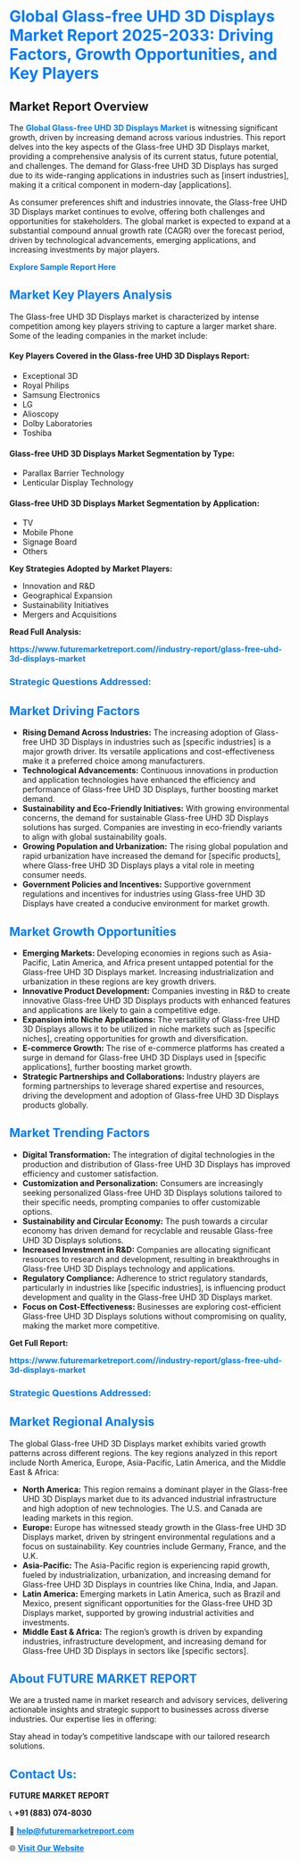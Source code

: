 <h1 style="color: #007BFF;">Global Glass-free UHD 3D Displays Market Report 2025-2033: Driving Factors, Growth Opportunities, and Key Players</h1>

<section id="overview">
<h2>Market Report Overview</h2>
<p>The <a href="https://www.futuremarketreport.com//industry-report/glass-free-uhd-3d-displays-market" style="color: #007BFF; text-decoration: none;"><strong>Global Glass-free UHD 3D Displays Market</strong></a> is witnessing significant growth, driven by increasing demand across various industries. This report delves into the key aspects of the Glass-free UHD 3D Displays market, providing a comprehensive analysis of its current status, future potential, and challenges. The demand for Glass-free UHD 3D Displays has surged due to its wide-ranging applications in industries such as [insert industries], making it a critical component in modern-day [applications].</p>
<p>As consumer preferences shift and industries innovate, the Glass-free UHD 3D Displays market continues to evolve, offering both challenges and opportunities for stakeholders. The global market is expected to expand at a substantial compound annual growth rate (CAGR) over the forecast period, driven by technological advancements, emerging applications, and increasing investments by major players.</p>
</section>

<section id="overview">
<p><a href="https://www.futuremarketreport.com//request-sample/reportId=51827" style="color: #007BFF; text-decoration: none;"><strong>Explore Sample Report Here</strong></a></p>
</section>

<section id="key-players">
<h2 style="color: #007BFF;">Market Key Players Analysis</h2>
<p>The Glass-free UHD 3D Displays market is characterized by intense competition among key players striving to capture a larger market share. Some of the leading companies in the market include:</p>
<h4>Key Players Covered in the Glass-free UHD 3D Displays Report:</h4>
<ul><li>Exceptional 3D</li><li>Royal Philips</li><li>Samsung Electronics</li><li>LG</li><li>Alioscopy</li><li>Dolby Laboratories</li><li>Toshiba</li></ul>
<h4>Glass-free UHD 3D Displays Market Segmentation by Type:</h4>
<ul><li>Parallax Barrier Technology</li><li>Lenticular Display Technology</li></ul>

<h4>Glass-free UHD 3D Displays Market Segmentation by Application:</h4>
<ul><li>TV</li><li>Mobile Phone</li><li>Signage Board</li><li>Others</li></ul>
<p><strong>Key Strategies Adopted by Market Players:</strong></p>
<ul>
<li>Innovation and R&D</li>
<li>Geographical Expansion</li>
<li>Sustainability Initiatives</li>
<li>Mergers and Acquisitions</li>
</ul>
</section>

<section>
<p><strong>Read Full Analysis: </strong></p><a href="https://www.futuremarketreport.com//industry-report/glass-free-uhd-3d-displays-market" style="color: #007BFF; text-decoration: none;"><strong>https://www.futuremarketreport.com//industry-report/glass-free-uhd-3d-displays-market</strong></a>
<h3 style="color: #007BFF;">Strategic Questions Addressed:</h3>
</section>

<section id="driving-factors">
<h2 style="color: #007BFF;">Market Driving Factors</h2>
<ul>
<li><strong>Rising Demand Across Industries:</strong> The increasing adoption of Glass-free UHD 3D Displays in industries such as [specific industries] is a major growth driver. Its versatile applications and cost-effectiveness make it a preferred choice among manufacturers.</li>
<li><strong>Technological Advancements:</strong> Continuous innovations in production and application technologies have enhanced the efficiency and performance of Glass-free UHD 3D Displays, further boosting market demand.</li>
<li><strong>Sustainability and Eco-Friendly Initiatives:</strong> With growing environmental concerns, the demand for sustainable Glass-free UHD 3D Displays solutions has surged. Companies are investing in eco-friendly variants to align with global sustainability goals.</li>
<li><strong>Growing Population and Urbanization:</strong> The rising global population and rapid urbanization have increased the demand for [specific products], where Glass-free UHD 3D Displays plays a vital role in meeting consumer needs.</li>
<li><strong>Government Policies and Incentives:</strong> Supportive government regulations and incentives for industries using Glass-free UHD 3D Displays have created a conducive environment for market growth.</li>
</ul>
</section>

<section id="growth-opportunities">
<h2 style="color: #007BFF;">Market Growth Opportunities</h2>
<ul>
<li><strong>Emerging Markets:</strong> Developing economies in regions such as Asia-Pacific, Latin America, and Africa present untapped potential for the Glass-free UHD 3D Displays market. Increasing industrialization and urbanization in these regions are key growth drivers.</li>
<li><strong>Innovative Product Development:</strong> Companies investing in R&D to create innovative Glass-free UHD 3D Displays products with enhanced features and applications are likely to gain a competitive edge.</li>
<li><strong>Expansion into Niche Applications:</strong> The versatility of Glass-free UHD 3D Displays allows it to be utilized in niche markets such as [specific niches], creating opportunities for growth and diversification.</li>
<li><strong>E-commerce Growth:</strong> The rise of e-commerce platforms has created a surge in demand for Glass-free UHD 3D Displays used in [specific applications], further boosting market growth.</li>
<li><strong>Strategic Partnerships and Collaborations:</strong> Industry players are forming partnerships to leverage shared expertise and resources, driving the development and adoption of Glass-free UHD 3D Displays products globally.</li>
</ul>
</section>

<section id="trending-factors">
<h2 style="color: #007BFF;">Market Trending Factors</h2>
<ul>
<li><strong>Digital Transformation:</strong> The integration of digital technologies in the production and distribution of Glass-free UHD 3D Displays has improved efficiency and customer satisfaction.</li>
<li><strong>Customization and Personalization:</strong> Consumers are increasingly seeking personalized Glass-free UHD 3D Displays solutions tailored to their specific needs, prompting companies to offer customizable options.</li>
<li><strong>Sustainability and Circular Economy:</strong> The push towards a circular economy has driven demand for recyclable and reusable Glass-free UHD 3D Displays solutions.</li>
<li><strong>Increased Investment in R&D:</strong> Companies are allocating significant resources to research and development, resulting in breakthroughs in Glass-free UHD 3D Displays technology and applications.</li>
<li><strong>Regulatory Compliance:</strong> Adherence to strict regulatory standards, particularly in industries like [specific industries], is influencing product development and quality in the Glass-free UHD 3D Displays market.</li>
<li><strong>Focus on Cost-Effectiveness:</strong> Businesses are exploring cost-efficient Glass-free UHD 3D Displays solutions without compromising on quality, making the market more competitive.</li>
</ul>
</section>

<section>
<p><strong>Get Full Report: </strong></p><a href="https://www.futuremarketreport.com//industry-report/glass-free-uhd-3d-displays-market" style="color: #007BFF; text-decoration: none;"><strong>https://www.futuremarketreport.com//industry-report/glass-free-uhd-3d-displays-market</strong></a>
<h3 style="color: #007BFF;">Strategic Questions Addressed:</h3>
</section>


<section id="regional-analysis">
<h2 style="color: #007BFF;">Market Regional Analysis</h2>
<p>The global Glass-free UHD 3D Displays market exhibits varied growth patterns across different regions. The key regions analyzed in this report include North America, Europe, Asia-Pacific, Latin America, and the Middle East & Africa:</p>
<ul>
<li><strong>North America:</strong> This region remains a dominant player in the Glass-free UHD 3D Displays market due to its advanced industrial infrastructure and high adoption of new technologies. The U.S. and Canada are leading markets in this region.</li>
<li><strong>Europe:</strong> Europe has witnessed steady growth in the Glass-free UHD 3D Displays market, driven by stringent environmental regulations and a focus on sustainability. Key countries include Germany, France, and the U.K.</li>
<li><strong>Asia-Pacific:</strong> The Asia-Pacific region is experiencing rapid growth, fueled by industrialization, urbanization, and increasing demand for Glass-free UHD 3D Displays in countries like China, India, and Japan.</li>
<li><strong>Latin America:</strong> Emerging markets in Latin America, such as Brazil and Mexico, present significant opportunities for the Glass-free UHD 3D Displays market, supported by growing industrial activities and investments.</li>
<li><strong>Middle East & Africa:</strong> The region’s growth is driven by expanding industries, infrastructure development, and increasing demand for Glass-free UHD 3D Displays in sectors like [specific sectors].</li>
</ul>
</section>

<footer>
<h2 style="color: #007BFF;">About FUTURE MARKET REPORT</h2>
<p>We are a trusted name in market research and advisory services, delivering actionable insights and strategic support to businesses across diverse industries. Our expertise lies in offering:</p>

<p>Stay ahead in today’s competitive landscape with our tailored research solutions.</p>

<h2 style="color: #007BFF;">Contact Us:</h2>
<p><strong>FUTURE MARKET REPORT</strong></p>
<p>📞 <strong>+91 (883) 074-8030</strong></p>
<p>📧 <strong><a href="mailto:help@futuremarketreport.com" style="color: #007BFF;">help@futuremarketreport.com</a></strong></p>
<p>🌐 <strong><a href="https://www.futuremarketreport.com/" style="color: #007BFF;">Visit Our Website</a></strong></p>
</footer>